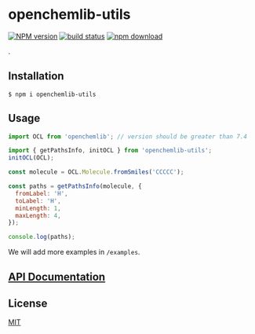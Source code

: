 # openchemlib-utils

[![NPM version][npm-image]][npm-url]
[![build status][ci-image]][ci-url]
[![npm download][download-image]][download-url]

.

## Installation

`$ npm i openchemlib-utils`

## Usage

```js
import OCL from 'openchemlib'; // version should be greater than 7.4

import { getPathsInfo, initOCL } from 'openchemlib-utils';
initOCL(OCL);

const molecule = OCL.Molecule.fromSmiles('CCCCC');

const paths = getPathsInfo(molecule, {
  fromLabel: 'H',
  toLabel: 'H',
  minLength: 1,
  maxLength: 4,
});

console.log(paths);
```

We will add more examples in `/examples`.

## [API Documentation](https://cheminfo.github.io/openchemlib-utils/)

## License

[MIT](./LICENSE)

[npm-image]: https://img.shields.io/npm/v/openchemlib-utils.svg
[npm-url]: https://www.npmjs.com/package/openchemlib-utils
[ci-image]: https://github.com/cheminfo/openchemlib-utils/workflows/Node.js%20CI/badge.svg?branch=master
[ci-url]: https://github.com/cheminfo/openchemlib-utils/actions?query=workflow%3A%22Node.js+CI%22
[download-image]: https://img.shields.io/npm/dm/openchemlib-utils.svg
[download-url]: https://www.npmjs.com/package/openchemlib-utils
